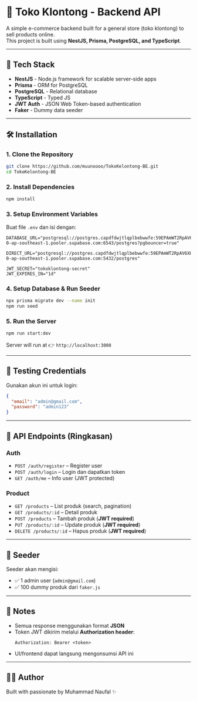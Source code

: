 # 🛒 Toko Klontong - Backend API

A simple e-commerce backend built for a general store (toko klontong) to sell products online.  
This project is built using **NestJS, Prisma, PostgreSQL, and TypeScript**.

---

## 🚀 Tech Stack

- **NestJS** - Node.js framework for scalable server-side apps
- **Prisma** - ORM for PostgreSQL
- **PostgreSQL** - Relational database
- **TypeScript** - Typed JS
- **JWT Auth** - JSON Web Token-based authentication
- **Faker** - Dummy data seeder

---

## 🛠️ Installation

### 1. Clone the Repository

```bash
git clone https://github.com/muunoooo/TokoKelontong-BE.git
cd TokoKelontong-BE
```

### 2. Install Dependencies

```bash
npm install
```

### 3. Setup Environment Variables

Buat file `.env` dan isi dengan:

```env
DATABASE_URL="postgresql://postgres.capdfdwjtlqplbebwwfe:59EPAmWT2RpAV6XH@aws-0-ap-southeast-1.pooler.supabase.com:6543/postgres?pgbouncer=true"

DIRECT_URL="postgresql://postgres.capdfdwjtlqplbebwwfe:59EPAmWT2RpAV6XH@aws-0-ap-southeast-1.pooler.supabase.com:5432/postgres"

JWT_SECRET="tokoklontong-secret"
JWT_EXPIRES_IN="1d"
```

### 4. Setup Database & Run Seeder

```bash
npx prisma migrate dev --name init
npm run seed
```

### 5. Run the Server

```bash
npm run start:dev
```

Server will run at 👉 `http://localhost:3000`

---

## 👤 Testing Credentials

Gunakan akun ini untuk login:

```json
{
  "email": "admin@gmail.com",
  "password": "admin123"
}
```

---

## 📡 API Endpoints (Ringkasan)

### Auth

- `POST /auth/register` – Register user
- `POST /auth/login` – Login dan dapatkan token
- `GET /auth/me` – Info user (JWT protected)

### Product

- `GET /products` – List produk (search, pagination)
- `GET /products/:id` – Detail produk
- `POST /products` – Tambah produk (**JWT required**)
- `PUT /products/:id` – Update produk (**JWT required**)
- `DELETE /products/:id` – Hapus produk (**JWT required**)

---

## 🧪 Seeder

Seeder akan mengisi:

- ✅ 1 admin user (`admin@gmail.com`)
- ✅ 100 dummy produk dari `faker.js`

---

## 🧼 Notes

- Semua response menggunakan format **JSON**
- Token JWT dikirim melalui **Authorization header**:
  ```
  Authorization: Bearer <token>
  ```
- UI/frontend dapat langsung mengonsumsi API ini

---

## 👨‍💻 Author

Built with passionate by Muhammad Naufal ✨
